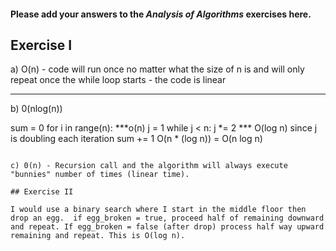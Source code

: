 #### Please add your answers to the ***Analysis of  Algorithms*** exercises here.

## Exercise I

a) O(n) - code will run once no matter what the size of n is and will only repeat once the while loop starts - the code is linear

---
b) 0(nlog(n))

 sum = 0
    for i in range(n):                  ***o(n)
      j = 1
      while j < n:
        j *= 2                          *** O(log n) since j is doubling each iteration
        sum += 1
                                        O(n * (log n)) = O(n log n)
```

c) 0(n) - Recursion call and the algorithm will always execute "bunnies" number of times (linear time). 

## Exercise II

I would use a binary search where I start in the middle floor then drop an egg.  if egg_broken = true, proceed half of remaining downward and repeat. If egg_broken = false (after drop) process half way upward remaining and repeat. This is O(log n).

